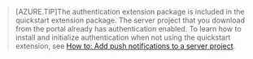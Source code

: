 
>[AZURE.TIP]The authentication extension package is included in the quickstart extension package. The server project that you download from the portal already has authentication enabled. To learn how to install and initialize authentication when not using the quickstart extension, see [How to: Add push notifications to a server project](../articles/app-service-mobile-dotnet-backend-how-to-use-server-sdk.md/#how-to-add-authentication-to-a-server-project).